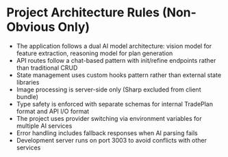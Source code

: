 # Project Architecture Rules (Non-Obvious Only)

- The application follows a dual AI model architecture: vision model for feature extraction, reasoning model for plan generation
- API routes follow a chat-based pattern with init/refine endpoints rather than traditional CRUD
- State management uses custom hooks pattern rather than external state libraries
- Image processing is server-side only (Sharp excluded from client bundle)
- Type safety is enforced with separate schemas for internal TradePlan format and API I/O format
- The project uses provider switching via environment variables for multiple AI services
- Error handling includes fallback responses when AI parsing fails
- Development server runs on port 3003 to avoid conflicts with other services